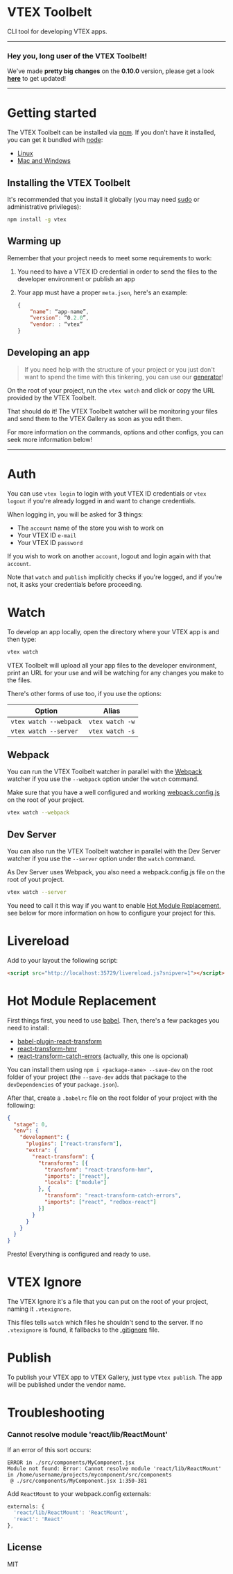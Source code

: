 # VTEX Toolbelt

CLI tool for developing VTEX apps.

---

### Hey you, long user of the VTEX Toolbelt!

We've made **pretty big changes** on the **0.10.0** version, please get a look **[here](https://github.com/vtex/toolbelt/releases/tag/v0.10.0)** to get updated!

---


# Getting started

The VTEX Toolbelt can be installed via [npm](https://www.npmjs.com/).
If you don't have it installed, you can get it bundled with [node](https://nodejs.org/):
 - [Linux](https://gist.github.com/isaacs/579814)
 - [Mac and Windows](https://nodejs.org/download/)

## Installing the VTEX Toolbelt

It's recommended that you install it globally (you may need [sudo](http://wiki.ubuntu-br.org/RootSudo) or administrative privileges):

```sh
npm install -g vtex
```

## Warming up

Remember that your project needs to meet some requirements to work:

1. You need to have a VTEX ID credential in order to send the files to the developer environment or publish an app
2. Your app must have a proper `meta.json`, here's an example:

    ```javascript
    {
        “name”: “app-name”,
        “version”: “0.2.0”,
        “vendor: : “vtex”
    }
    ```

## Developing an app

> If you need help with the structure of your project or you just don't want to spend the time with this tinkering, you can use our [generator](https://github.com/vtex/generator-vtex)!

On the root of your project, run the `vtex watch` and click or copy the URL provided by the VTEX Toolbelt.

That should do it! The VTEX Toolbelt watcher will be monitoring your files and send them to the VTEX Gallery as soon as you edit them.

For more information on the commands, options and other configs, you can seek more information below!

---

# Auth

You can use `vtex login` to login with yout VTEX ID credentials or `vtex logout` if you're already logged in and want to change credentials.

When logging in, you will be asked for **3** things:

- The `account` name of the store you wish to work on
- Your VTEX ID `e-mail`
- Your VTEX ID `password`

If you wish to work on another `account`, logout and login again with that `account`.

Note that `watch` and `publish` implicitly checks if you're logged, and if you're not, it asks your credentials before proceeding.


# Watch

To develop an app locally, open the directory where your VTEX app is and then type:

```sh
vtex watch
```

VTEX Toolbelt will upload all your app files to the developer environment, print an URL for your use and will be watching for any changes you make to the files.

There's other forms of use too, if you use the options:

Option|Alias
---|---
`vtex watch --webpack`|`vtex watch -w`
`vtex watch --server`|`vtex watch -s`

## Webpack

You can run the VTEX Toolbelt watcher in parallel with the [Webpack](http://webpack.github.io/) watcher if you use the `--webpack` option under the `watch` command.

Make sure that you have a well configured and working [webpack.config.js](http://webpack.github.io/docs/tutorials/getting-started/#config-file) on the root of your project.

```sh
vtex watch --webpack
```

## Dev Server

You can also run the VTEX Toolbelt watcher in parallel with the Dev Server watcher if you use the `--server` option under the `watch` command.

As Dev Server uses Webpack, you also need a webpack.config.js file on the root of yout project.

```sh
vtex watch --server
```

You need to call it this way if you want to enable [Hot Module Replacement](http://webpack.github.io/docs/hot-module-replacement-with-webpack.html), see below for more information on how to configure your project for this.


# Livereload

Add to your layout the following script:

```html
<script src="http://localhost:35729/livereload.js?snipver=1"></script>
```

# Hot Module Replacement

First things first, you need to use [babel](https://babeljs.io/). Then, there's a few packages you need to install:

- [babel-plugin-react-transform](https://github.com/gaearon/babel-plugin-react-transform)
- [react-transform-hmr](https://github.com/gaearon/react-transform-hmr)
- [react-transform-catch-errors](https://github.com/gaearon/react-transform-catch-errors) (actually, this one is opcional)

You can install them using `npm i <package-name> --save-dev` on the root folder of your project (the `--save-dev` adds that package to the `devDependencies` of your `package.json`).

After that, create a `.babelrc` file on the root folder of your project with the following:

```json
{
  "stage": 0,
  "env": {
    "development": {
      "plugins": ["react-transform"],
      "extra": {
        "react-transform": {
          "transforms": [{
            "transform": "react-transform-hmr",
            "imports": ["react"],
            "locals": ["module"]
          }, {
            "transform": "react-transform-catch-errors",
            "imports": ["react", "redbox-react"]
          }]
        }
      }
    }
  }
}
```

Presto! Everything is configured and ready to use.


# VTEX Ignore

The VTEX Ignore it's a file that you can put on the root of your project, naming it `.vtexignore`.

This files tells `watch` which files he shouldn't send to the server.
If no `.vtexignore` is found, it fallbacks to the [.gitignore](http://git-scm.com/docs/gitignore) file.


# Publish

To publish your VTEX app to VTEX Gallery, just type `vtex publish`. The app will be published under the vendor name.


# Troubleshooting

### Cannot resolve module 'react/lib/ReactMount'

If an error of this sort occurs:

```
ERROR in ./src/components/MyComponent.jsx
Module not found: Error: Cannot resolve module 'react/lib/ReactMount' in /home/username/projects/mycomponent/src/components
 @ ./src/components/MyComponent.jsx 1:350-381
```

Add `ReactMount` to your webpack.config externals:

```js
externals: {
  'react/lib/ReactMount': 'ReactMount',
  'react': 'React'
},
```


## License

MIT